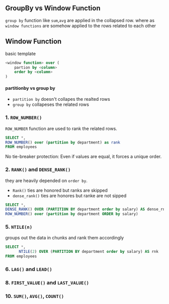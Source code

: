 ## GroupBy vs Window Function

`group by` function like `sum`,`avg` are applied in the collapsed row. where as `window functions` are somehow applied to the rows related to each other

## Window Function

basic template
```sql
<window function> over (
    partion by <column>
    order by <column>
)
```

#### partitionby vs group by
* `partition by` doesn't collapes the realted rows
* `group by` collapeses the related rows

### 1. `ROW_NUMBER()`

`ROW_NUMBER` function are used to rank the related rows.

```sql
SELECT *,
ROW_NUMBER() over (partition by department) as rank
FROM employees
```

No tie-breaker protection: Even if values are equal, it forces a unique order.

### 2. `RANK()` and `DENSE_RANK()`
they are heavily depended on `order by`. 
* `Rank()` ties are honored but ranks are skipped
* `dense_rank()` ties are honores but ranke are not sipped

```sql
SELECT *,
DENSE_RANK() OVER (PARTITION BY department order by salary) AS dense_rnk,
ROW_NUMBER() over (partition by department ORDER by salary)  

```

### 5. `NTILE(n)`
groups out the data in chunks and rank them accordingly
```sql
SELECT *,
      NTILE(2) OVER (PARTITION BY department order by salary) AS rnk
FROM employees
```
### 6. `LAG()` and `LEAD()`
### 8. `FIRST_VALUE()` and `LAST_VALUE()`
### 10. `SUM()`, `AVG()`, `COUNT()`

